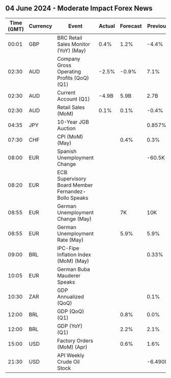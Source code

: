 ## 04 June 2024 - Moderate Impact Forex News

| Time (GMT) | Currency | Event | Actual | Forecast | Previous |
|------|----------|-------|--------|----------|----------|
| 00:01 | GBP | BRC Retail Sales Monitor (YoY) (May) | 0.4% | 1.2% | -4.4% |
| 02:30 | AUD | Company Gross Operating Profits (QoQ) (Q1) | -2.5% | -0.9% | 7.1% |
| 02:30 | AUD | Current Account (Q1) | -4.9B | 5.9B | 2.7B |
| 02:30 | AUD | Retail Sales (MoM) | 0.1% | 0.1% | -0.4% |
| 04:35 | JPY | 10-Year JGB Auction |  |  | 0.857% |
| 07:30 | CHF | CPI (MoM) (May) |  | 0.4% | 0.3% |
| 08:00 | EUR | Spanish Unemployment Change |  |  | -60.5K |
| 08:20 | EUR | ECB Supervisory Board Member Fernandez-Bollo Speaks |  |  |  |
| 08:55 | EUR | German Unemployment Change (May) |  | 7K | 10K |
| 08:55 | EUR | German Unemployment Rate (May) |  | 5.9% | 5.9% |
| 09:00 | BRL | IPC-Fipe Inflation Index (MoM) (May) |  |  | 0.33% |
| 10:05 | EUR | German Buba Mauderer Speaks |  |  |  |
| 10:30 | ZAR | GDP Annualized (QoQ) |  |  | 0.1% |
| 12:00 | BRL | GDP (QoQ) (Q1) |  | 0.8% | 0.0% |
| 12:00 | BRL | GDP (YoY) (Q1) |  | 2.2% | 2.1% |
| 15:00 | USD | Factory Orders (MoM) (Apr) |  | 0.6% | 1.6% |
| 21:30 | USD | API Weekly Crude Oil Stock |  |  | -6.490M |
